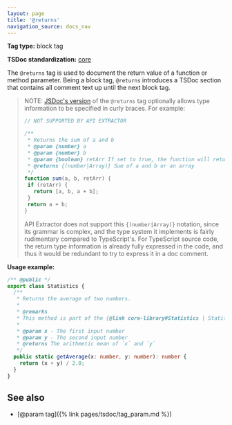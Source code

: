 ```yaml
---
layout: page
title: '@returns'
navigation_source: docs_nav
---
```


**Tag type:** block tag

**TSDoc standardization:** [core](
https://github.com/microsoft/tsdoc/blob/master/tsdoc/src/details/Standardization.ts)

The `@returns` tag is used to document the return value of a function or method parameter.  Being a block tag,
`@returns` introduces a TSDoc section that contains all comment text up until the next block tag.

> NOTE: [JSDoc's version](http://usejsdoc.org/tags-returns.html) of the `@returns` tag optionally allows type
> information to be specified in curly braces.  For example:
>
> ```js
> // NOT SUPPORTED BY API EXTRACTOR
>
> /**
>  * Returns the sum of a and b
>  * @param {number} a
>  * @param {number} b
>  * @param {boolean} retArr If set to true, the function will return an array
>  * @returns {(number|Array)} Sum of a and b or an array
>  */
> function sum(a, b, retArr) {
>  if (retArr) {
>    return [a, b, a + b];
>  }
>  return a + b;
> }
> ```
>
> API Extractor does not support this `{(number|Array)}` notation, since its grammar is complex, and
> the type system it implements is fairly rudimentary compared to TypeScript's.  For TypeScript source code,
> the return type information is already fully expressed in the code, and thus it would be redundant
> to try to express it in a doc comment.

**Usage example:**

```ts
/** @public */
export class Statistics {
  /**
   * Returns the average of two numbers.
   *
   * @remarks
   * This method is part of the {@link core-library#Statistics | Statistics subsystem}.
   *
   * @param x - The first input number
   * @param y - The second input number
   * @returns The arithmetic mean of `x` and `y`
   */
  public static getAverage(x: number, y: number): number {
    return (x + y) / 2.0;
  }
}
```

## See also

- [@param tag]({% link pages/tsdoc/tag_param.md %})
